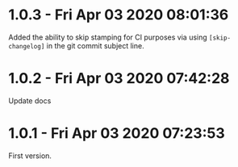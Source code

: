 # 1.0.3 - Fri Apr 03 2020 08:01:36

Added the ability to skip stamping for CI purposes via
using `[skip-changelog]` in the git commit subject line.

# 1.0.2 - Fri Apr 03 2020 07:42:28

Update docs

# 1.0.1 - Fri Apr 03 2020 07:23:53

First version.
